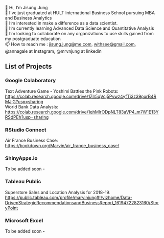 👋 Hi, I’m Jisung Jung <br>
🏫 I've just graduated at HULT International Business School pursuing MBA and Business Analytics <br>
👀 I’m interested in make a difference as a data scientist. <br>
🌱 I’m currently learning Advanced Data Science and Quantitative Analysis <br>
💞️ I’m looking to collaborate on any organizations to use skills gained from my postgraduate education <br>
📫 How to reach me : jisung.jung@me.com, withsee@gmail.com, @annagale at Instagram, @mrvnjung at linkedin <br>

## List of Projects <br>
### Google Colaboratory <br>
  Text Adventure Game - Yoshimi Battles the Pink Robots: https://colab.research.google.com/drive/1Zlr5qVcj5Pvwz4yfTi3z39porB4RMJjG?usp=sharing <br>
  World Bank Data Analysis: https://colab.research.google.com/drive/1qhMlrODpNLT83aVP4_m7W1E13YRSdPEh?usp=sharing <br>  

### RStudio Connect <br>
  Air France Business Case: https://bookdown.org/Marvin/air_france_business_case/ <br>

### ShinyApps.io <br>
  To be added soon - <br>

### Tableau Public <br>
  Superstore Sales and Location Analysis for 2018-19: https://public.tableau.com/profile/marvinjung#!/vizhome/Data-DrivenStrategicRecommendationsandBusinessReport_16194722823160/StoryPoint <br>

### Microsoft Excel <br>
  To be added soon - <br>

 
